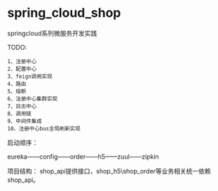 # spring_cloud_shop
springcloud系列微服务开发实践

 TODO:
 
    1、注册中心
    2、配置中心
    3、feign调用实现  
    4、路由
    5、熔断
    6、注册中心集群实现
    7、日志中心
    8、调用链
    9、中间件集成
    10、注册中心bus全局刷新实现

    
 启动顺序：
 
 eureka——config——order——h5——zuul——zipkin
 
 项目结构：
 shop_api提供接口，shop_h5\shop_order等业务相关统一依赖shop_api。

    
   
